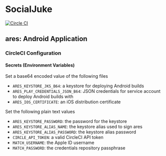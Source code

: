 # SocialJuke

[![Circle CI](https://circleci.com/gh/aphelion/socialjuke.svg?style=svg)](https://circleci.com/gh/aphelion/socialjuke)

## ares: Android Application

### CircleCI Configuration

#### Secrets (Environment Variables)

Set a base64 encoded value of the following files

- `ARES_KEYSTORE_JKS_B64`: a keystore for deploying Android builds
- `ARES_PLAY_CREDENTIALS_JSON_B64`: JSON credentials for service account to deploy Android builds with
- `ARES_IOS_CERTIFICATE`: an iOS distribution certificate

Set the following plain text values

- `ARES_KEYSTORE_PASSWORD`: the password for the keystore
- `ARES_KEYSTORE_ALIAS_NAME`: the keystore alias used to sign ares
- `ARES_KEYSTORE_ALIAS_PASSWORD`: the keystore alias password
- `CIRCLE_API_TOKEN`: a valid CircleCI API token
- `MATCH_USERNAME`: the Apple ID username
- `MATCH_PASSWORD`: the credentials repository passphrase
